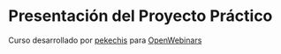 # Presentación del Proyecto Práctico

Curso desarrollado por [pekechis](http://github.com/pekechis) para [OpenWebinars](https://openwebinars.net/)
